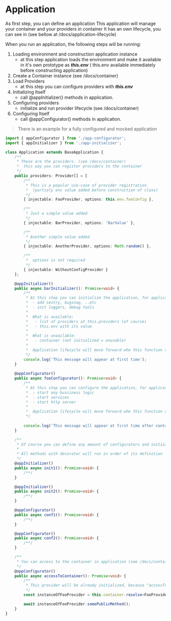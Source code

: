 # Application

As first step, you can define an application This application will manage your container and your providers in container
It has an own lifecycle, you can see in (see bellow at /docs/application-lifecycle)

When you run an application, the following steps will be running:

1. Loading environment and construction application instance
    - at this step application loads the environment and make it available in it's own prototype as ***this.env*** (
      this.env available immediately before constructing application)
2. Create a Container instance (see /docs/container)
3. Load Providers
    - at this step you can configure providers with ***this.env***
4. Initializing Itself
    - call @appInitializer() methods in application.
5. Configuring providers
    - initialize and run provider lifecycle (see /docs/container)
6. Configuring Itself
    - call @appConfigurator() methods in application.

> There is an example for a fully configured and mocked application

```typescript
import { appConfigurator } from './app-configurator';
import { appInitializer } from './app-initializer';

class Application extends BaseApplication {
    /**
     * These are the providers. (see /docs/container)
     *  this way you can register providers to the container
     */
    public providers: Provider[] = [
        /**
         * This is a popular use-case of provider registration
         *  (partialy env value added before construction of class)
         */
        { injectable: FooProvider, options: this.env.fooConfig },

        /**
         * Just a simple value added
         */
        { injectable: BarProvider, options: 'BarValue' },

        /**
         * Another simple value added
         */
        { injectable: AnotherProvider, options: Math.random() },

        /**
         *  options is not required
         */
        { injectable: WithoutConfigProvider }
    ];

    @appInitializer()
    public async barInitializer(): Promise<void> {
        /**
         * At this step you can initialize the application, for application:
         *  - add sentry, bugsnag, ..etc
         *  - init loggers, debug tools
         *
         *  What is available:
         *   - list of providers at this.providers (of course)
         *   - this.env with its value
         *
         *  What is unaailable:
         *   - container (not initialized = unusable)
         *
         *  Application lifecycle will move forward whe this function returns
         */
        console.log('This message will appear at first time');
    }
    
    @appConfigurator()
    public async fooConfigurator(): Promise<void> {
        /**
         * At this step you can configure the application, for application:
         *  - start any bussiness logic
         *  - start services
         *  - start http server
         *
         *  Application lifecycle will move forward whe this function returns
         */
        
        console.log('This message will appear at first time after container initialization');
    }

    /**
     * Of course you can define any amount of configurators and initializers
     *
     * All methods with decorator will run in order of its definition
     */
    @appInitializer()
    public async init1(): Promise<void> {
        /**/
    }

    @appInitializer()
    public async init2(): Promise<void> {
        /**/
    }

    @appConfigurator()
    public async conf1(): Promise<void> {
        /**/
    }

    @appConfigurator()
    public async conf2(): Promise<void> {
        /**/
    }

    /**
     * You can access to the container in application (see /docs/container)
     */
    @appConfigurator()
    public async accessToContainer(): Promise<void> {
        /**
         * This provider will be already initialized, because "accessToContainer" method decorated with @appInitializer()
         */
        const instanceOfFooProvider = this.container.resolve<FooProvider>(FooProvider);

        await instanceOfFooProvider.somePublicMethod();
    }
}
```
